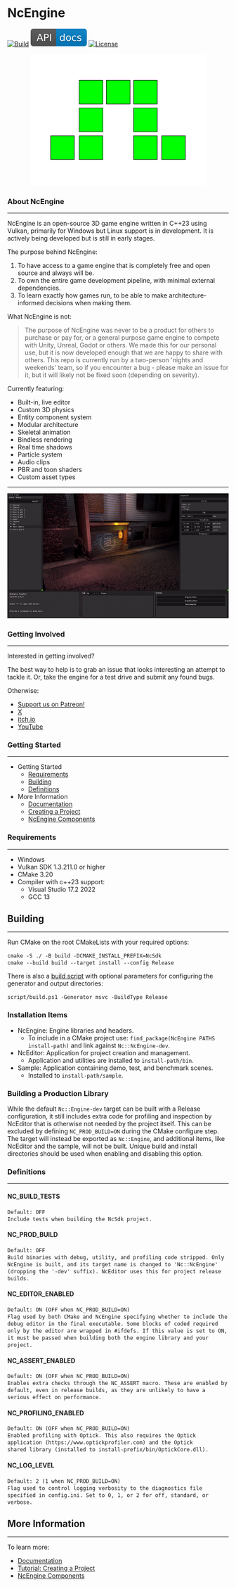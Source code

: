 # NcEngine
[![Build](https://github.com/NcStudios/NCEngine/actions/workflows/build.yml/badge.svg)](https://github.com/NcStudios/NCEngine/actions?query=workflow%3ABuild)
[![Docs](docs/docs-badge.svg)](https://ncstudios.github.io/NcEngine)
[![License](https://img.shields.io/github/license/McCallisterRomer/NCEngine.svg)](https://github.com/McCallisterRomer/NCEngine/blob/vnext/LICENSE)

<p align="center">
  <img src="docs/Logo.png" />
</p>

### About NcEngine
----------------
NcEngine is an open-source 3D game engine written in C++23 using Vulkan, primarily for Windows but Linux support is in development.
It is actively being developed but is still in early stages.

The purpose behind NcEngine:
1. To have access to a game engine that is completely free and open source and always will be. 
2. To own the entire game development pipeline, with minimal external dependencies. 
3. To learn exactly how games run, to be able to make architecture-informed decisions when making them.

What NcEngine is not:

> The purpose of NcEngine was never to be a product for others to purchase or pay for, or a general purpose game engine to compete with Unity, Unreal, Godot or others. We made this for our personal use, but it is now developed enough that we are happy to share with others. This repo is currently run by a two-person 'nights and weekends' team, so if you encounter a bug - please make an issue for it, but it will likely not be fixed soon (depending on severity). 


Currently featuring:
* Built-in, live editor
* Custom 3D physics
* Entity component system
* Modular architecture
* Skeletal animation
* Bindless rendering
* Real time shadows
* Particle system
* Audio clips
* PBR and toon shaders
* Custom asset types
-------------------


<p align="center">
  <img src="docs/demo_scene.gif" />
</p>


### Getting Involved
----------------
Interested in getting involved?

The best way to help is to grab an issue that looks interesting an attempt to tackle it. Or, take the engine for a test drive and submit any found bugs.

Otherwise:

* [Support us on Patreon!](https://patreon.com/NCStudios499?utm_medium=unknown&utm_source=join_link&utm_campaign=creatorshare_creator&utm_content=copyLink)
* [X](https://twitter.com/ElrondHubbard01)
* [itch.io](https://ncstudios.itch.io/)
* [YouTube](https://www.youtube.com/@NightcrawlerGames)



### Getting Started
----------------
* Getting Started
    * [Requirements](#requirements)
    * [Building](#building)
    * [Definitions](#definitions)
* More Information
    * [Documentation](https://ncstudios.github.io/NcEngine)
    * [Creating a Project](docs/CreatingAProject.md)
    * [NcEngine Components](docs/EngineComponents.md)

### Requirements
----------------
* Windows
* Vulkan SDK 1.3.211.0 or higher
* CMake 3.20
* Compiler with c++23 support:
    * Visual Studio 17.2 2022
    * GCC 13

## Building
---
Run CMake on the root CMakeLists with your required options:
```
cmake -S ./ -B build -DCMAKE_INSTALL_PREFIX=NcSdk
cmake --build build --target install --config Release
```

There is also a [build script](script/build.ps1) with optional parameters for configuring the generator and output directories:
```
script/build.ps1 -Generator msvc -BuildType Release
```

### Installation Items
* NcEngine: Engine libraries and headers.
  * To include in a CMake project use: `find_package(NcEngine PATHS install-path)` and link against `Nc::NcEngine-dev`.
* NcEditor: Application for project creation and management.
  * Application and utilities are installed to `install-path/bin`.
* Sample: Application containing demo, test, and benchmark scenes.
  * Installed to `install-path/sample`.

### Building a Production Library
While the default `Nc::Engine-dev` target can be built with a Release configuration, it still includes extra code for profiling and inspection by NcEditor that is otherwise not needed by the project itself. This can be excluded by defining `NC_PROD_BUILD=ON` during the CMake configure step. The target will instead be exported as `Nc::Engine`, and additional items, like NcEditor and the sample, will not be built. Unique build and install directories should be used when enabling and disabling this option.

### Definitions
---------------
#### NC_BUILD_TESTS
    Default: OFF
    Include tests when building the NcSdk project.

#### NC_PROD_BUILD
    Default: OFF
    Build binaries with debug, utility, and profiling code stripped. Only NcEngine is built, and its target name is changed to 'Nc::NcEngine' (dropping the '-dev' suffix). NcEditor uses this for project release builds.

#### NC_EDITOR_ENABLED
    Default: ON (OFF when NC_PROD_BUILD=ON)
    Flag used by both CMake and NcEngine specifying whether to include the debug editor in the final executable. Some blocks of coded required only by the editor are wrapped in #ifdefs. If this value is set to ON, it must be passed when building both the engine library and your project.

#### NC_ASSERT_ENABLED
    Default: ON (OFF when NC_PROD_BUILD=ON)
    Enables extra checks through the NC_ASSERT macro. These are enabled by default, even in release builds, as they are unlikely to have a serious effect on performance.

#### NC_PROFILING_ENABLED
    Default: ON (OFF when NC_PROD_BUILD=ON)
    Enabled profiling with Optick. This also requires the Optick application (https://www.optickprofiler.com) and the Optick
    shared library (installed to install-prefix/bin/OptickCore.dll).

#### NC_LOG_LEVEL
    Default: 2 (1 when NC_PROD_BUILD=ON)
    Flag used to control logging verbosity to the diagnostics file specified in config.ini. Set to 0, 1, or 2 for off, standard, or verbose.

## More Information
-------------------
To learn more:
* [Documentation](https://ncstudios.github.io/NcEngine)
* [Tutorial: Creating a Project](docs/CreatingAProject.md)
* [NcEngine Components](docs/EngineComponents.md)
